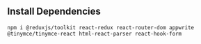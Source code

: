 ## Install Dependencies
`npm i @reduxjs/toolkit react-redux react-router-dom appwrite @tinymce/tinymce-react html-react-parser react-hook-form`
